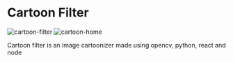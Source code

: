 # Cartoon Filter

![cartoon-filter](https://github.com/anandsimmy/cartoon-filter/blob/main/client/public/cartoon-1.png?raw=true)
![cartoon-home](https://github.com/anandsimmy/cartoon-filter/blob/main/client/public/cartoon-2.png?raw=true)

Cartoon filter is an image cartoonizer made using opencv, python, react and node
